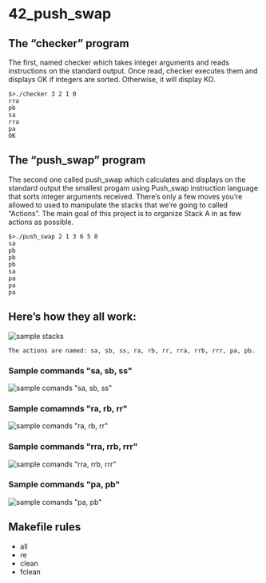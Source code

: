 # 42_push_swap

## The “checker” program
The first, named checker which takes integer arguments and reads instructions on
the standard output. Once read, checker executes them and displays OK if integers
are sorted. Otherwise, it will display KO.
```
$>./checker 3 2 1 0
rra
pb
sa
rra
pa
OK
```
## The “push_swap” program
The second one called push_swap which calculates and displays on the standard
output the smallest progam using Push_swap instruction language that sorts integer arguments received.
There’s only a few moves you’re allowed to used to manipulate the stacks that we’re going to called “Actions”. The main goal of this project is to organize Stack A in as few actions as possible.

```
$>./push_swap 2 1 3 6 5 8
sa
pb
pb
pb
sa
pa
pa
pa
```

## Here’s how they all work:

![sample stacks](https://miro.medium.com/max/700/1*rXKk8juFHQaLzI-uJyEVog.png)

```
The actions are named: sa, sb, ss, ra, rb, rr, rra, rrb, rrr, pa, pb.
```

### Sample commands "sa, sb, ss"
![sample comands "sa, sb, ss"](https://miro.medium.com/max/700/1*dAHbFo-fEko25X-C8CVeKw.png)

### Sample comamnds "ra, rb, rr"
![sample comands "ra, rb, rr"](https://miro.medium.com/max/700/1*Iji-cUJbgJ1BRmLjT9Qqkw.png)

### Sample commands "rra, rrb, rrr"
![sample comands "rra, rrb, rrr"](https://miro.medium.com/max/700/1*v8rjNThxCvEIkbDNjomCZg.png)

### Sample commands "pa, pb"
![sample comands "pa, pb"](https://miro.medium.com/max/700/1*kE_2S1E4IoJxRF4eVt6TAQ.png)

## Makefile rules
* all
* re
* clean
* fclean
